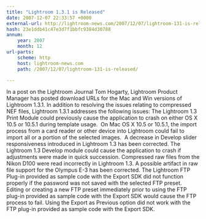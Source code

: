 ```yaml
---
title: "Lightroom 1.3.1 is Released"
date: 2007-12-07 22:33:57 +0000
external-url: http://lightroom-news.com/2007/12/07/lightroom-131-is-released/
hash: 23e1ddb41c47e3d7f1bbfc9384d30788
annum:
    year: 2007
    month: 12
url-parts:
    scheme: http
    host: lightroom-news.com
    path: /2007/12/07/lightroom-131-is-released/

---
```


In a post on the Lightroom Journal Tom Hogarty, Lightroom Product Manager has posted download URLs for the Mac and Win versions of Lightroom 1.3.1. In addition to resolving the issues relating to compressed NEF files, Lightroom 1.3.1 addresses the following issues:  The Lightroom 1.3 Print Module could previously cause the application to crash on either OS X 10.5 or 10.5.1 during template usage.  On Mac OS X 10.5 or 10.5.1, the import process from a card reader or other device into Lightroom could fail to import all or a portion of the selected images.  A decrease in Develop slider responsiveness introduced in Lightroom 1.3 has been corrected. The Lightroom 1.3 Develop module could cause the application to crash if adjustments were made in quick succession. Compressed raw files from the Nikon D100 were read incorrectly in Lightroom 1.3. A possible artifact in raw file support for the Olympus E-3 has been corrected. The Lightroom FTP Plug-in provided as sample code with the Export SDK did not function properly if the password was not saved with the selected FTP preset. Editing or creating a new FTP preset immediately prior to using the FTP plug-in provided as sample code with the Export SDK would cause the FTP process to fail. Using the Export as Previous option did not work with the FTP plug-in provided as sample code with the Export SDK.      
